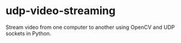 # udp-video-streaming
Stream video from one computer to another using OpenCV and UDP sockets in Python.
